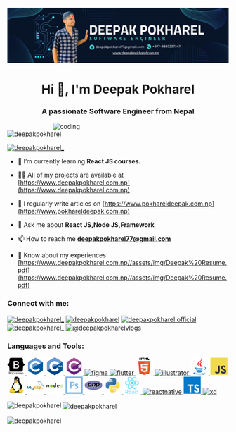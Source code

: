 ![logo](https://github.com/deepakpokharel/deepakpokharel/blob/main/Navy%20Blue%20Geometric%20Technology%20LinkedIn%20Banner.png)
<h1 align="center">Hi 👋, I'm Deepak Pokharel</h1>
<h3 align="center">A passionate Software Engineer from Nepal</h3>

<img align="right" alt="coding" width="400px" src="https://gifdb.com/images/high/animated-man-computer-coding-nae6mec378lsg1i3.gif" >

<p align="left"> <img src="https://komarev.com/ghpvc/?username=deepakpokharel&label=Profile%20views&color=0e75b6&style=flat" alt="deepakpokharel" /> </p>

<p align="left"> <a href="https://twitter.com/deepakpokharel_" target="blank"><img src="https://img.shields.io/twitter/follow/deepakpokharel_?logo=twitter&style=for-the-badge" alt="deepakpokharel_" /></a> </p>

- 🌱 I’m currently learning **React JS courses.**

- 👨‍💻 All of my projects are available at [https://www.deepakpokharel.com.np](https://www.deepakpokharel.com.np)

- 📝 I regularly write articles on [https://www.pokhareldeepak.com.np](https://www.pokhareldeepak.com.np)

- 💬 Ask me about **React JS,Node JS,Framework**

- 📫 How to reach me **deepakpokharel77@gmail.com**

- 📄 Know about my experiences [https://www.deepakpokharel.com.np//assets/img/Deepak%20Resume.pdf](https://www.deepakpokharel.com.np//assets/img/Deepak%20Resume.pdf)

<h3 align="left">Connect with me:</h3>
<p align="left">
<a href="https://twitter.com/deepakpokharel_" target="blank"><img align="center" src="https://raw.githubusercontent.com/rahuldkjain/github-profile-readme-generator/master/src/images/icons/Social/twitter.svg" alt="deepakpokharel_" height="30" width="40" /></a>
<a href="https://linkedin.com/in/deepakpokharel" target="blank"><img align="center" src="https://raw.githubusercontent.com/rahuldkjain/github-profile-readme-generator/master/src/images/icons/Social/linked-in-alt.svg" alt="deepakpokharel" height="30" width="40" /></a>
<a href="https://fb.com/deepakpokharel.official" target="blank"><img align="center" src="https://raw.githubusercontent.com/rahuldkjain/github-profile-readme-generator/master/src/images/icons/Social/facebook.svg" alt="deepakpokharel.official" height="30" width="40" /></a>
<a href="https://instagram.com/deepakpokharel_" target="blank"><img align="center" src="https://raw.githubusercontent.com/rahuldkjain/github-profile-readme-generator/master/src/images/icons/Social/instagram.svg" alt="deepakpokharel_" height="30" width="40" /></a>
<a href="https://www.youtube.com/@deepakpokharelvlogs" target="blank"><img align="center" src="https://raw.githubusercontent.com/rahuldkjain/github-profile-readme-generator/master/src/images/icons/Social/youtube.svg" alt="@deepakpokharelvlogs" height="30" width="40" /></a>
</p>

<h3 align="left">Languages and Tools:</h3>
<p align="left"> <a href="https://getbootstrap.com" target="_blank" rel="noreferrer"> <img src="https://raw.githubusercontent.com/devicons/devicon/master/icons/bootstrap/bootstrap-plain-wordmark.svg" alt="bootstrap" width="40" height="40"/> </a> <a href="https://www.cprogramming.com/" target="_blank" rel="noreferrer"> <img src="https://raw.githubusercontent.com/devicons/devicon/master/icons/c/c-original.svg" alt="c" width="40" height="40"/> </a> <a href="https://www.w3schools.com/cpp/" target="_blank" rel="noreferrer"> <img src="https://raw.githubusercontent.com/devicons/devicon/master/icons/cplusplus/cplusplus-original.svg" alt="cplusplus" width="40" height="40"/> </a> <a href="https://www.w3schools.com/cs/" target="_blank" rel="noreferrer"> <img src="https://raw.githubusercontent.com/devicons/devicon/master/icons/csharp/csharp-original.svg" alt="csharp" width="40" height="40"/> </a> <a href="https://www.w3schools.com/css/" target="_blank" rel="noreferrer">  <a href="https://www.figma.com/" target="_blank" rel="noreferrer"> <img src="https://www.vectorlogo.zone/logos/figma/figma-icon.svg" alt="figma" width="40" height="40"/> </a> <a href="https://flutter.dev" target="_blank" rel="noreferrer"> <img src="https://www.vectorlogo.zone/logos/flutterio/flutterio-icon.svg" alt="flutter" width="40" height="40"/> </a> <a href="https://www.w3.org/html/" target="_blank" rel="noreferrer"> <img src="https://raw.githubusercontent.com/devicons/devicon/master/icons/html5/html5-original-wordmark.svg" alt="html5" width="40" height="40"/> </a> <a href="https://www.adobe.com/in/products/illustrator.html" target="_blank" rel="noreferrer"> <img src="https://www.vectorlogo.zone/logos/adobe_illustrator/adobe_illustrator-icon.svg" alt="illustrator" width="40" height="40"/> </a> <a href="https://www.java.com" target="_blank" rel="noreferrer"> <img src="https://raw.githubusercontent.com/devicons/devicon/master/icons/java/java-original.svg" alt="java" width="40" height="40"/> </a> <a href="https://developer.mozilla.org/en-US/docs/Web/JavaScript" target="_blank" rel="noreferrer"> <img src="https://raw.githubusercontent.com/devicons/devicon/master/icons/javascript/javascript-original.svg" alt="javascript" width="40" height="40"/> </a> <a href="https://www.linux.org/" target="_blank" rel="noreferrer"> <img src="https://raw.githubusercontent.com/devicons/devicon/master/icons/linux/linux-original.svg" alt="linux" width="40" height="40"/> </a> <a href="https://www.mysql.com/" target="_blank" rel="noreferrer"> <img src="https://raw.githubusercontent.com/devicons/devicon/master/icons/mysql/mysql-original-wordmark.svg" alt="mysql" width="40" height="40"/> </a> <a href="https://nodejs.org" target="_blank" rel="noreferrer"> <img src="https://raw.githubusercontent.com/devicons/devicon/master/icons/nodejs/nodejs-original-wordmark.svg" alt="nodejs" width="40" height="40"/> </a> <a href="https://www.photoshop.com/en" target="_blank" rel="noreferrer"> <img src="https://raw.githubusercontent.com/devicons/devicon/master/icons/photoshop/photoshop-line.svg" alt="photoshop" width="40" height="40"/> </a> <a href="https://www.php.net" target="_blank" rel="noreferrer"> <img src="https://raw.githubusercontent.com/devicons/devicon/master/icons/php/php-original.svg" alt="php" width="40" height="40"/> </a> <a href="https://www.python.org" target="_blank" rel="noreferrer"> <img src="https://raw.githubusercontent.com/devicons/devicon/master/icons/python/python-original.svg" alt="python" width="40" height="40"/> </a> <a href="https://reactjs.org/" target="_blank" rel="noreferrer"> <img src="https://raw.githubusercontent.com/devicons/devicon/master/icons/react/react-original-wordmark.svg" alt="react" width="40" height="40"/> </a> <a href="https://reactnative.dev/" target="_blank" rel="noreferrer"> <img src="https://reactnative.dev/img/header_logo.svg" alt="reactnative" width="40" height="40"/> </a> <a href="https://www.typescriptlang.org/" target="_blank" rel="noreferrer"> <img src="https://raw.githubusercontent.com/devicons/devicon/master/icons/typescript/typescript-original.svg" alt="typescript" width="40" height="40"/> </a> <a href="https://www.adobe.com/products/xd.html" target="_blank" rel="noreferrer"> <img src="https://cdn.worldvectorlogo.com/logos/adobe-xd.svg" alt="xd" width="40" height="40"/> </a> </p>

<p><img align="left" src="https://github-readme-stats.vercel.app/api/top-langs?username=deepakpokharel&show_icons=true&locale=en&layout=compact" alt="deepakpokharel" /></p>

<p>&nbsp;<img align="center" src="https://github-readme-stats.vercel.app/api?username=deepakpokharel&show_icons=true&locale=en" alt="deepakpokharel" /></p>

<p><img align="center" src="https://github-readme-streak-stats.herokuapp.com/?user=deepakpokharel&" alt="deepakpokharel" /></p>

